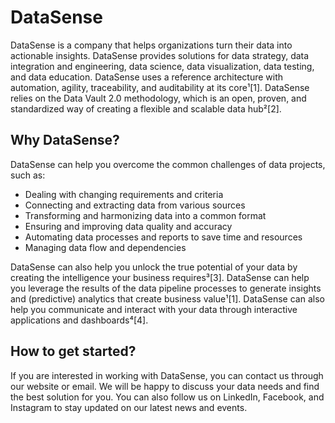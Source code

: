 # DataSense

DataSense is a company that helps organizations turn their data into actionable insights. DataSense provides solutions for data strategy, data integration and engineering, data science, data visualization, data testing, and data education. DataSense uses a reference architecture with automation, agility, traceability, and auditability at its core¹[1]. DataSense relies on the Data Vault 2.0 methodology, which is an open, proven, and standardized way of creating a flexible and scalable data hub²[2].

## Why DataSense?

DataSense can help you overcome the common challenges of data projects, such as:

- Dealing with changing requirements and criteria
- Connecting and extracting data from various sources
- Transforming and harmonizing data into a common format
- Ensuring and improving data quality and accuracy
- Automating data processes and reports to save time and resources
- Managing data flow and dependencies

DataSense can also help you unlock the true potential of your data by creating the intelligence your business requires³[3]. DataSense can help you leverage the results of the data pipeline processes to generate insights and (predictive) analytics that create business value¹[1]. DataSense can also help you communicate and interact with your data through interactive applications and dashboards⁴[4].

## How to get started?

If you are interested in working with DataSense, you can contact us through our website or email. We will be happy to discuss your data needs and find the best solution for you. You can also follow us on LinkedIn, Facebook, and Instagram to stay updated on our latest news and events.
